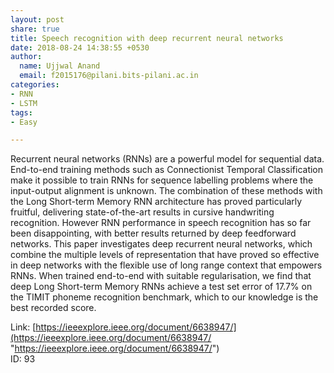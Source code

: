 ```yaml
---
layout: post
share: true
title: Speech recognition with deep recurrent neural networks
date: 2018-08-24 14:38:55 +0530
author:
  name: Ujjwal Anand
  email: f2015176@pilani.bits-pilani.ac.in
categories:
- RNN
- LSTM
tags:
- Easy

---
```

Recurrent neural networks (RNNs) are a powerful model for sequential data. End-to-end training methods such as Connectionist Temporal Classification make it possible to train RNNs for sequence labelling problems where the input-output alignment is unknown. The combination of these methods with the Long Short-term Memory RNN architecture has proved particularly fruitful, delivering state-of-the-art results in cursive handwriting recognition. However RNN performance in speech recognition has so far been disappointing, with better results returned by deep feedforward networks. This paper investigates deep recurrent neural networks, which combine the multiple levels of representation that have proved so effective in deep networks with the flexible use of long range context that empowers RNNs. When trained end-to-end with suitable regularisation, we find that deep Long Short-term Memory RNNs achieve a test set error of 17.7% on the TIMIT phoneme recognition benchmark, which to our knowledge is the best recorded score.

Link: [https://ieeexplore.ieee.org/document/6638947/](https://ieeexplore.ieee.org/document/6638947/ "https://ieeexplore.ieee.org/document/6638947/")  
ID: 93